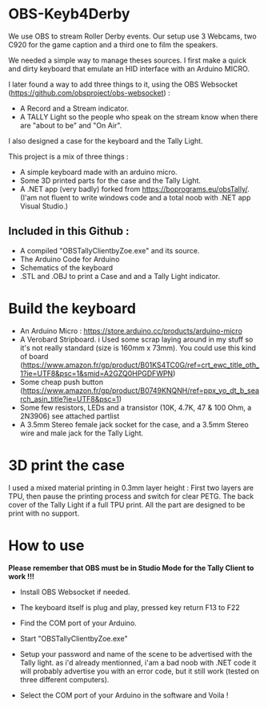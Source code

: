 # OBS-Keyb4Derby

We use OBS to stream Roller Derby events.
Our setup use 3 Webcams, two C920 for the game caption and a third one to film the speakers.

We needed a simple way to manage theses sources.
I first make a quick and dirty keyboard that emulate an HID interface with an Arduino MICRO.

I later found a way to add three things to it, using the OBS Websocket (https://github.com/obsproject/obs-websocket) :
- A Record and a Stream indicator.
- A TALLY Light so the people who speak on the stream know when there are "about to be" and "On Air".

I also designed a case for the keyboard and the Tally Light.

This project is a mix of three things :
- A simple keyboard made with an arduino micro.
- Some 3D printed parts for the case and the Tally Light.
- A .NET app (very badly) forked from https://boprograms.eu/obsTally/. 
(I'am not fluent to write windows code and a total noob with .NET app Visual Studio.)

Included in this Github :
--------------------------
- A compiled "OBSTallyClientbyZoe.exe" and its source.
- The Arduino Code for Arduino
- Schematics of the keyboard 
- .STL and .OBJ to print a Case and and a Tally Light indicator.

# Build the keyboard
- An Arduino Micro : https://store.arduino.cc/products/arduino-micro
- A Verobard Stripboard. i Used some scrap laying around in my stuff so it's not really standard (size is 160mm x 73mm).
You could use this kind of board (https://www.amazon.fr/gp/product/B01KS4TC0G/ref=crt_ewc_title_oth_1?ie=UTF8&psc=1&smid=A2GZQ0HPGDFWPN) 
- Some cheap push button (https://www.amazon.fr/gp/product/B0749KNQNH/ref=ppx_yo_dt_b_search_asin_title?ie=UTF8&psc=1)
- Some few resistors, LEDs and a transistor (10K, 4.7K, 47 & 100 Ohm, a 2N3906) see attached partlist
- A 3.5mm Stereo female jack socket for the case, and a 3.5mm Stereo wire and male jack for the Tally Light.

# 3D print the case
I used a mixed material printing in 0.3mm layer height : 
First two layers are TPU, then pause the printing process and switch for clear PETG.
The back cover of the Tally Light if a full TPU print.
All the part are designed to be print with no support.

# How to use
**Please remember that OBS must be in Studio Mode for the Tally Client to work !!!**

- Install OBS Websocket if needed.
- The keyboard itself is plug and play, pressed key return F13 to F22
- Find the COM port of your Arduino.


- Start "OBSTallyClientbyZoe.exe"
- Setup your password and name of the scene to be advertised with the Tally light.
as i'd already mentionned, i'am a bad noob with .NET code it will probably advertise you with an error code, but it still work (tested on three different computers).
- Select the COM port of your Arduino in the software and Voila !





